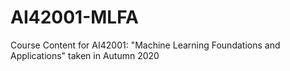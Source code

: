 # AI42001-MLFA
Course Content for AI42001: "Machine Learning Foundations and Applications" taken in Autumn 2020
